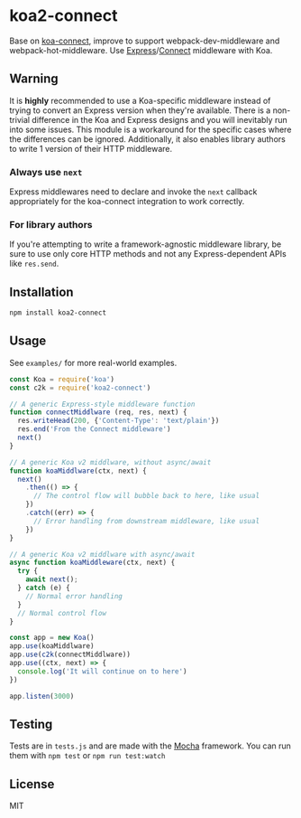 # koa2-connect
Base on [koa-connect](https://github.com/vkurchatkin/koa-connect), improve to support webpack-dev-middleware and webpack-hot-middleware.
Use [Express](https://github.com/strongloop/express)/[Connect](https://github.com/senchalabs/connect) middleware with Koa.

## Warning
It is **highly** recommended to use a Koa-specific middleware instead of trying to convert an Express version when they're available. There is a non-trivial difference in the Koa and Express designs and you will inevitably run into some issues. This module is a workaround for the specific cases where the differences can be ignored. Additionally, it also enables library authors to write 1 version of their HTTP middleware.

### Always use `next`
Express middlewares need to declare and invoke the `next` callback appropriately for the koa-connect integration to work correctly.

### For library authors
If you're attempting to write a framework-agnostic middleware library, be sure to use only core HTTP methods and not any Express-dependent APIs like `res.send`.

## Installation

```sh
npm install koa2-connect
```

## Usage
See `examples/` for more real-world examples.

```javascript
const Koa = require('koa')
const c2k = require('koa2-connect')

// A generic Express-style middleware function
function connectMiddlware (req, res, next) {
  res.writeHead(200, {'Content-Type': 'text/plain'})
  res.end('From the Connect middleware')
  next()
}

// A generic Koa v2 middlware, without async/await
function koaMiddlware(ctx, next) {
  next()
    .then(() => {
      // The control flow will bubble back to here, like usual
    })
    .catch((err) => {
      // Error handling from downstream middleware, like usual
    })
}

// A generic Koa v2 middlware with async/await
async function koaMiddleware(ctx, next) {
  try {
    await next();
  } catch (e) {
    // Normal error handling
  }
  // Normal control flow
}

const app = new Koa()
app.use(koaMiddlware)
app.use(c2k(connectMiddlware))
app.use((ctx, next) => {
  console.log('It will continue on to here')
})

app.listen(3000)
```

## Testing
Tests are in `tests.js` and are made with the [Mocha](https://mochajs.org) framework. You can run them with `npm test` or `npm run test:watch`

## License
MIT
